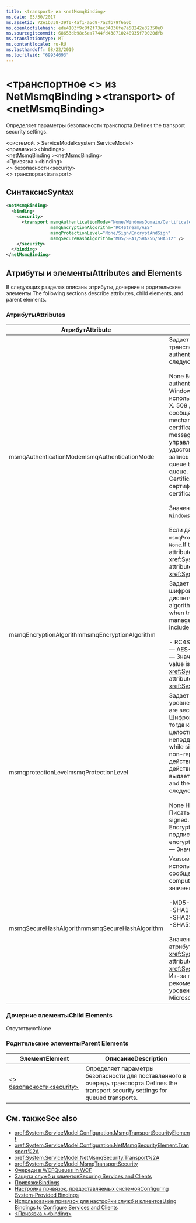 ```yaml
---
title: <transport> из <netMsmqBinding>
ms.date: 03/30/2017
ms.assetid: 72e1b338-39f0-4af1-a5d9-7a2fb79f6a0b
ms.openlocfilehash: ede4103f9c8f2f73ac34036fe7a58242e32350e0
ms.sourcegitcommit: 68653db98c5ea7744fd438710248935f70020dfb
ms.translationtype: MT
ms.contentlocale: ru-RU
ms.lasthandoff: 08/22/2019
ms.locfileid: "69934693"
---
```

# <a name="transport-of-netmsmqbinding"></a><span data-ttu-id="dbe6c-102">\<транспортное \<> из NetMsmqBinding ></span><span class="sxs-lookup"><span data-stu-id="dbe6c-102">\<transport> of \<netMsmqBinding></span></span>
<span data-ttu-id="dbe6c-103">Определяет параметры безопасности транспорта.</span><span class="sxs-lookup"><span data-stu-id="dbe6c-103">Defines the transport security settings.</span></span>  
  
 <span data-ttu-id="dbe6c-104">\<системой. > ServiceModel</span><span class="sxs-lookup"><span data-stu-id="dbe6c-104">\<system.ServiceModel></span></span>  
<span data-ttu-id="dbe6c-105">\<привязки ></span><span class="sxs-lookup"><span data-stu-id="dbe6c-105">\<bindings></span></span>  
<span data-ttu-id="dbe6c-106">\<netMsmqBinding ></span><span class="sxs-lookup"><span data-stu-id="dbe6c-106">\<netMsmqBinding></span></span>  
<span data-ttu-id="dbe6c-107">\<Привязка ></span><span class="sxs-lookup"><span data-stu-id="dbe6c-107">\<binding></span></span>  
<span data-ttu-id="dbe6c-108">\<> безопасности</span><span class="sxs-lookup"><span data-stu-id="dbe6c-108">\<security></span></span>  
<span data-ttu-id="dbe6c-109">\<> транспорта</span><span class="sxs-lookup"><span data-stu-id="dbe6c-109">\<transport></span></span>  
  
## <a name="syntax"></a><span data-ttu-id="dbe6c-110">Синтаксис</span><span class="sxs-lookup"><span data-stu-id="dbe6c-110">Syntax</span></span>  
  
```xml  
<netMsmqBinding>
  <binding>
    <security>
      <transport msmqAuthenticationMode="None/WindowsDomain/Certificate"
                 msmqEncryptionAlgorithm="RC4Stream/AES"
                 msmqProtectionLevel="None/Sign/EncryptAndSign"
                 msmqSecureHashAlgorithm="MD5/SHA1/SHA256/SHA512" />
    </security>
  </binding>
</netMsmqBinding>
```  
  
## <a name="attributes-and-elements"></a><span data-ttu-id="dbe6c-111">Атрибуты и элементы</span><span class="sxs-lookup"><span data-stu-id="dbe6c-111">Attributes and Elements</span></span>  
 <span data-ttu-id="dbe6c-112">В следующих разделах описаны атрибуты, дочерние и родительские элементы.</span><span class="sxs-lookup"><span data-stu-id="dbe6c-112">The following sections describe attributes, child elements, and parent elements.</span></span>  
  
### <a name="attributes"></a><span data-ttu-id="dbe6c-113">Атрибуты</span><span class="sxs-lookup"><span data-stu-id="dbe6c-113">Attributes</span></span>  
  
|<span data-ttu-id="dbe6c-114">Атрибут</span><span class="sxs-lookup"><span data-stu-id="dbe6c-114">Attribute</span></span>|<span data-ttu-id="dbe6c-115">Описание</span><span class="sxs-lookup"><span data-stu-id="dbe6c-115">Description</span></span>|  
|---------------|-----------------|  
|<span data-ttu-id="dbe6c-116">msmqAuthenticationMode</span><span class="sxs-lookup"><span data-stu-id="dbe6c-116">msmqAuthenticationMode</span></span>|<span data-ttu-id="dbe6c-117">Задает способ проверки подлинности сообщения транспортом MSMQ.</span><span class="sxs-lookup"><span data-stu-id="dbe6c-117">Specifies how the message must be authenticated by the MSMQ transport.</span></span> <span data-ttu-id="dbe6c-118">Допустимы следующие значения:</span><span class="sxs-lookup"><span data-stu-id="dbe6c-118">Valid values include the following:</span></span><br /><br /> <span data-ttu-id="dbe6c-119">None Без проверки подлинности.</span><span class="sxs-lookup"><span data-stu-id="dbe6c-119">-   None: No authentication.</span></span><br /><span data-ttu-id="dbe6c-120">WindowsDomain Механизм проверки подлинности использует Active Directory для получения сертификата X. 509 для идентификатора безопасности, связанного с сообщением.</span><span class="sxs-lookup"><span data-stu-id="dbe6c-120">-   WindowsDomain: The authentication mechanism uses Active Directory to retrieve the X.509 certificate for the security identifier associated with the message.</span></span> <span data-ttu-id="dbe6c-121">Затем он используется для проверки списка управления доступом для очереди с целью удостовериться, что пользователь имеет разрешение на запись в очередь.</span><span class="sxs-lookup"><span data-stu-id="dbe6c-121">This is then used to check the ACL of the queue to ensure the user has write permission for the queue.</span></span><br /><span data-ttu-id="dbe6c-122">Certificate Канал извлекает сертификат из хранилища сертификатов.</span><span class="sxs-lookup"><span data-stu-id="dbe6c-122">-   Certificate: The channel retrieves the certificate from the certificate store.</span></span><br /><br /> <span data-ttu-id="dbe6c-123">Значение по умолчанию — `WindowsDomain`.</span><span class="sxs-lookup"><span data-stu-id="dbe6c-123">The default is `WindowsDomain`.</span></span><br /><br /> <span data-ttu-id="dbe6c-124">Если данный атрибут имеет значение `None`, то атрибут `msmqProtectionLevel` также должен иметь значение `None`.</span><span class="sxs-lookup"><span data-stu-id="dbe6c-124">If this attribute is set to `None`, the `msmqProtectionLevel` attribute must also be set to `None`.</span></span> <span data-ttu-id="dbe6c-125">Это атрибут типа <xref:System.ServiceModel.MsmqAuthenticationMode>.</span><span class="sxs-lookup"><span data-stu-id="dbe6c-125">This attribute is of type <xref:System.ServiceModel.MsmqAuthenticationMode></span></span>|  
|<span data-ttu-id="dbe6c-126">msmqEncryptionAlgorithm</span><span class="sxs-lookup"><span data-stu-id="dbe6c-126">msmqEncryptionAlgorithm</span></span>|<span data-ttu-id="dbe6c-127">Задает алгоритм, который будет использоваться для шифрования сообщений при их передаче между диспетчерами очередей сообщений.</span><span class="sxs-lookup"><span data-stu-id="dbe6c-127">Specifies the algorithm to be used for message encryption on the wire when transferring messages between message queue managers.</span></span> <span data-ttu-id="dbe6c-128">Допустимы следующие значения:</span><span class="sxs-lookup"><span data-stu-id="dbe6c-128">Valid values include the following:</span></span><br /><br /> <span data-ttu-id="dbe6c-129">- RC4Stream</span><span class="sxs-lookup"><span data-stu-id="dbe6c-129">-   RC4Stream</span></span><br /><span data-ttu-id="dbe6c-130">— AES</span><span class="sxs-lookup"><span data-stu-id="dbe6c-130">-   AES</span></span><br /><span data-ttu-id="dbe6c-131">— Значение по умолчанию `RC4Stream`—.</span><span class="sxs-lookup"><span data-stu-id="dbe6c-131">-   The default value is `RC4Stream`.</span></span> <span data-ttu-id="dbe6c-132">Это атрибут типа <xref:System.ServiceModel.MsmqEncryptionAlgorithm>.</span><span class="sxs-lookup"><span data-stu-id="dbe6c-132">This attribute is of type <xref:System.ServiceModel.MsmqEncryptionAlgorithm>.</span></span>|  
|<span data-ttu-id="dbe6c-133">msmqprotectionLevel</span><span class="sxs-lookup"><span data-stu-id="dbe6c-133">msmqProtectionLevel</span></span>|<span data-ttu-id="dbe6c-134">Задает способ обеспечения безопасности сообщений на уровне транспорта MSMQ.</span><span class="sxs-lookup"><span data-stu-id="dbe6c-134">Specifies the way messages are secured at the level of the MSMQ transport.</span></span> <span data-ttu-id="dbe6c-135">Шифрование обеспечивает целостность сообщения, тогда как подпись и шифрование обеспечивают как целостность сообщения, так и неподдельность.</span><span class="sxs-lookup"><span data-stu-id="dbe6c-135">Encryption ensures message integrity, while sign and encrypt ensures both message integrity and non-repudiation.</span></span> <span data-ttu-id="dbe6c-136">Это гарантирует, что сообщение действительно поступило от отправителя, и отправитель действительно является тем, за кого он себя выдает.</span><span class="sxs-lookup"><span data-stu-id="dbe6c-136">That is, the message indeed came from the sender and the sender is who he says he is.</span></span> <span data-ttu-id="dbe6c-137">Допустимы следующие значения:</span><span class="sxs-lookup"><span data-stu-id="dbe6c-137">Valid values include the following:</span></span><br /><br /> <span data-ttu-id="dbe6c-138">None Нет защиты.</span><span class="sxs-lookup"><span data-stu-id="dbe6c-138">-   None: No protection.</span></span><br /><span data-ttu-id="dbe6c-139">Писать Сообщения подписываются.</span><span class="sxs-lookup"><span data-stu-id="dbe6c-139">-   Sign: Messages are signed.</span></span><br /><span data-ttu-id="dbe6c-140">EncryptAndSign Сообщения шифруются и подписываются.</span><span class="sxs-lookup"><span data-stu-id="dbe6c-140">-   EncryptAndSign: Messages are encrypted and signed.</span></span><br /><span data-ttu-id="dbe6c-141">— Значение по умолчанию — `Sign`.</span><span class="sxs-lookup"><span data-stu-id="dbe6c-141">-   The default is `Sign`.</span></span>|  
|<span data-ttu-id="dbe6c-142">msmqSecureHashAlgorithm</span><span class="sxs-lookup"><span data-stu-id="dbe6c-142">msmqSecureHashAlgorithm</span></span>|<span data-ttu-id="dbe6c-143">Указывает алгоритм хэширования, который будет использоваться при вычислении хэш-кода сообщения.</span><span class="sxs-lookup"><span data-stu-id="dbe6c-143">Specifies the hash algorithm to be used for computing the message digest.</span></span> <span data-ttu-id="dbe6c-144">Допустимы следующие значения:</span><span class="sxs-lookup"><span data-stu-id="dbe6c-144">Valid values include the following:</span></span><br /><br /> <span data-ttu-id="dbe6c-145">-MD5</span><span class="sxs-lookup"><span data-stu-id="dbe6c-145">-   MD5</span></span><br /><span data-ttu-id="dbe6c-146">-SHA1</span><span class="sxs-lookup"><span data-stu-id="dbe6c-146">-   SHA1</span></span><br /><span data-ttu-id="dbe6c-147">-SHA256</span><span class="sxs-lookup"><span data-stu-id="dbe6c-147">-   SHA256</span></span><br /><span data-ttu-id="dbe6c-148">-SHA512</span><span class="sxs-lookup"><span data-stu-id="dbe6c-148">-   SHA512</span></span><br /><br /> <span data-ttu-id="dbe6c-149">Значение по умолчанию — `SHA1`.</span><span class="sxs-lookup"><span data-stu-id="dbe6c-149">The default is `SHA1`.</span></span> <span data-ttu-id="dbe6c-150">Это атрибут типа <xref:System.ServiceModel.MsmqSecureHashAlgorithm>.</span><span class="sxs-lookup"><span data-stu-id="dbe6c-150">This attribute is of type <xref:System.ServiceModel.MsmqSecureHashAlgorithm>.</span></span><br><span data-ttu-id="dbe6c-151">Из-за проблем с MD5 и SHA1 Корпорация Майкрософт рекомендует использовать SHA256 или более высокий уровень.</span><span class="sxs-lookup"><span data-stu-id="dbe6c-151">Due to collision problems with MD5 and SHA1, Microsoft recommends SHA256 or better.</span></span>|  
  
### <a name="child-elements"></a><span data-ttu-id="dbe6c-152">Дочерние элементы</span><span class="sxs-lookup"><span data-stu-id="dbe6c-152">Child Elements</span></span>  
 <span data-ttu-id="dbe6c-153">Отсутствуют</span><span class="sxs-lookup"><span data-stu-id="dbe6c-153">None</span></span>  
  
### <a name="parent-elements"></a><span data-ttu-id="dbe6c-154">Родительские элементы</span><span class="sxs-lookup"><span data-stu-id="dbe6c-154">Parent Elements</span></span>  
  
|<span data-ttu-id="dbe6c-155">Элемент</span><span class="sxs-lookup"><span data-stu-id="dbe6c-155">Element</span></span>|<span data-ttu-id="dbe6c-156">Описание</span><span class="sxs-lookup"><span data-stu-id="dbe6c-156">Description</span></span>|  
|-------------|-----------------|  
|[<span data-ttu-id="dbe6c-157">\<> безопасности</span><span class="sxs-lookup"><span data-stu-id="dbe6c-157">\<security></span></span>](security-of-netmsmqbinding.md)|<span data-ttu-id="dbe6c-158">Определяет параметры безопасности для поставленного в очередь транспорта.</span><span class="sxs-lookup"><span data-stu-id="dbe6c-158">Defines the transport security settings for queued transports.</span></span>|  
  
## <a name="see-also"></a><span data-ttu-id="dbe6c-159">См. также</span><span class="sxs-lookup"><span data-stu-id="dbe6c-159">See also</span></span>

- <xref:System.ServiceModel.Configuration.MsmqTransportSecurityElement>
- <xref:System.ServiceModel.Configuration.NetMsmqSecurityElement.Transport%2A>
- <xref:System.ServiceModel.NetMsmqSecurity.Transport%2A>
- <xref:System.ServiceModel.MsmqTransportSecurity>
- [<span data-ttu-id="dbe6c-160">Очереди в WCF</span><span class="sxs-lookup"><span data-stu-id="dbe6c-160">Queues in WCF</span></span>](../../../wcf/feature-details/queues-in-wcf.md)
- [<span data-ttu-id="dbe6c-161">Защита служб и клиентов</span><span class="sxs-lookup"><span data-stu-id="dbe6c-161">Securing Services and Clients</span></span>](../../../wcf/feature-details/securing-services-and-clients.md)
- [<span data-ttu-id="dbe6c-162">Привязки</span><span class="sxs-lookup"><span data-stu-id="dbe6c-162">Bindings</span></span>](../../../wcf/bindings.md)
- [<span data-ttu-id="dbe6c-163">Настройка привязок, предоставляемых системой</span><span class="sxs-lookup"><span data-stu-id="dbe6c-163">Configuring System-Provided Bindings</span></span>](../../../wcf/feature-details/configuring-system-provided-bindings.md)
- [<span data-ttu-id="dbe6c-164">Использование привязок для настройки служб и клиентов</span><span class="sxs-lookup"><span data-stu-id="dbe6c-164">Using Bindings to Configure Services and Clients</span></span>](../../../wcf/using-bindings-to-configure-services-and-clients.md)
- [<span data-ttu-id="dbe6c-165">\<Привязка ></span><span class="sxs-lookup"><span data-stu-id="dbe6c-165">\<binding></span></span>](../../../misc/binding.md)
